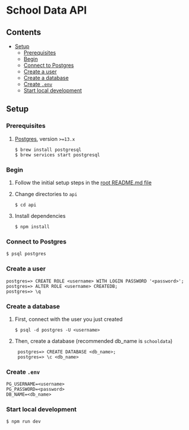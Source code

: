 # School Data API <!-- omit in toc -->

## Contents <!-- omit in toc -->

- [Setup](#setup)
  - [Prerequisites](#prerequisites)
  - [Begin](#begin)
  - [Connect to Postgres](#connect-to-postgres)
  - [Create a user](#create-a-user)
  - [Create a database](#create-a-database)
  - [Create `.env`](#create-env)
  - [Start local development](#start-local-development)

## Setup

### Prerequisites

1. [Postgres](https://www.postgresql.org/), version `>=13.x`

   ```shell
   $ brew install postgresql
   $ brew services start postgresql
   ```

### Begin

1. Follow the initial setup steps in the [root README.md file](/README.md#setup)
2. Change directories to `api`

   ```shell
   $ cd api
   ```

3. Install dependencies

   ```shell
   $ npm install
   ```

### Connect to Postgres

```shell
$ psql postgres
```

### Create a user

```postgres
postgres=> CREATE ROLE <username> WITH LOGIN PASSWORD '<password>';
postgres=> ALTER ROLE <username> CREATEDB;
postgres=> \q
```

### Create a database

1. First, connect with the user you just created

   ```shell
   $ psql -d postgres -U <username>
   ```

2. Then, create a database (recommended db_name is `schooldata`)

   ```postgres
    postgres=> CREATE DATABASE <db_name>;
    postgres=> \c <db_name>
   ```

### Create `.env`

```text
PG_USERNAME=<username>
PG_PASSWORD=<password>
DB_NAME=<db_name>
```

### Start local development

```shell
$ npm run dev
```
